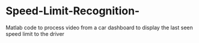 Speed-Limit-Recognition-
========================

Matlab code to process video from a car dashboard to display the last seen speed limit to the driver